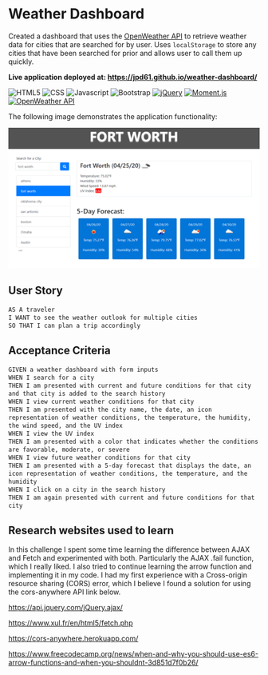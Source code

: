 # Weather Dashboard

Created a dashboard that uses the [OpenWeather API](https://openweathermap.org/api) to retrieve weather data for cities that are searched for by user. Uses `localStorage` to store any cities that have been searched for prior and allows user to call them up quickly.  


**Live application deployed at: https://jpd61.github.io/weather-dashboard/**  


![HTML5](https://img.shields.io/badge/HTML5-orange)
![CSS](https://img.shields.io/badge/CSS-blue)
![Javascript](https://img.shields.io/badge/Javascript-yellow)
![Bootstrap](https://img.shields.io/badge/Bootstrap-purple)
[![jQuery](https://img.shields.io/badge/jQuery-blue)](https://jquery.com/)
[![Moment.js](https://img.shields.io/badge/Moment.js-green)](https://momentjs.com/)
[![OpenWeather API](https://img.shields.io/badge/OpenWeather%20API-orange)](https://openweathermap.org/api)  


The following image demonstrates the application functionality:

<img src="./screenshot.PNG">  


## User Story

```
AS A traveler
I WANT to see the weather outlook for multiple cities
SO THAT I can plan a trip accordingly
```

## Acceptance Criteria

```
GIVEN a weather dashboard with form inputs
WHEN I search for a city
THEN I am presented with current and future conditions for that city and that city is added to the search history
WHEN I view current weather conditions for that city
THEN I am presented with the city name, the date, an icon representation of weather conditions, the temperature, the humidity, the wind speed, and the UV index
WHEN I view the UV index
THEN I am presented with a color that indicates whether the conditions are favorable, moderate, or severe
WHEN I view future weather conditions for that city
THEN I am presented with a 5-day forecast that displays the date, an icon representation of weather conditions, the temperature, and the humidity
WHEN I click on a city in the search history
THEN I am again presented with current and future conditions for that city
```

## Research websites used to learn

In this challenge I spent some time learning the difference between AJAX and Fetch and experimented with both. Particularly the AJAX .fail function, which I really liked. I also tried to continue learning the arrow function and implementing it in my code. I had my first experience with a Cross-origin resource sharing (CORS) error, which I believe I found a solution for using the cors-anywhere API link below.

https://api.jquery.com/jQuery.ajax/

https://www.xul.fr/en/html5/fetch.php

https://cors-anywhere.herokuapp.com/

https://www.freecodecamp.org/news/when-and-why-you-should-use-es6-arrow-functions-and-when-you-shouldnt-3d851d7f0b26/